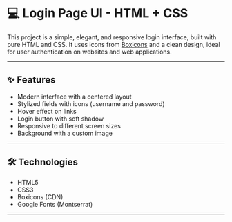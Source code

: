 # 💻 Login Page UI - HTML + CSS

 This project is a simple, elegant, and responsive login interface, built with pure HTML and CSS. It uses icons from [Boxicons](https://boxicons.com/) and a clean design, ideal for user authentication on websites and web applications.
 
---

## ✨ Features

- Modern interface with a centered layout
- Stylized fields with icons (username and password)
- Hover effect on links
- Login button with soft shadow
- Responsive to different screen sizes
- Background with a custom image

---

## 🛠️ Technologies

- HTML5
- CSS3
- Boxicons (CDN)
- Google Fonts (Montserrat)

---


